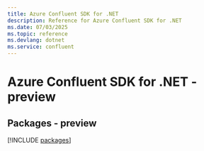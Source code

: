 ```yaml
---
title: Azure Confluent SDK for .NET
description: Reference for Azure Confluent SDK for .NET
ms.date: 07/03/2025
ms.topic: reference
ms.devlang: dotnet
ms.service: confluent
---
```

# Azure Confluent SDK for .NET - preview
## Packages - preview
[!INCLUDE [packages](confluent-index.md)]
